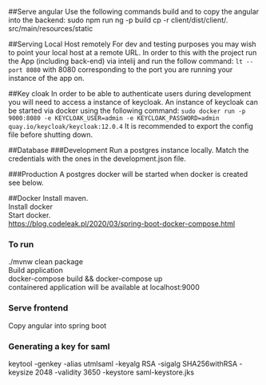 

##Serve angular
Use the following commands build and to copy the angular into the backend:
sudo npm run ng -p build 
cp -r client/dist/client/. src/main/resources/static

##Serving Local Host remotely 
For dev and testing purposes you may wish to point your local host at a remote URL. 
In order to this with the project run the App (including back-end) via intelij and run the follow command: 
`lt --port 8080` with 8080 corresponding to the port you are running your instance of the  app on. 


##Key cloak
In order to be able to authenticate users during development you will need to access a instance of keycloak. 
An instance of keycloak can be started via docker using the following command: 
`sudo docker run -p 9000:8080 -e KEYCLOAK_USER=admin -e KEYCLOAK_PASSWORD=admin quay.io/keycloak/keycloak:12.0.4`
It is recommended to export the config file before shutting down. 

##Database
###Development
Run a postgres instance locally. Match the credentials with the ones in the development.json file. 

###Production 
A postgres docker will be started when docker is created see below. 

##Docker 
Install maven. \
Install docker\
Start docker. \
https://blog.codeleak.pl/2020/03/spring-boot-docker-compose.html

### To run 
./mvnw clean package \
Build application \
docker-compose build && docker-compose up \
containered application will be available at localhost:9000


### Serve frontend 
Copy angular into spring boot


### Generating a key for saml
keytool -genkey -alias utmlsaml -keyalg RSA -sigalg SHA256withRSA -keysize 2048 -validity 3650 -keystore saml-keystore.jks
